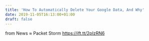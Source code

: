 ```yaml
---
title: 'How To Automatically Delete Your Google Data, And Why'
date: 2019-11-05T16:13:00+01:00
draft: false
---
```


  
  
from News ≈ Packet Storm https://ift.tt/2pIzRN6